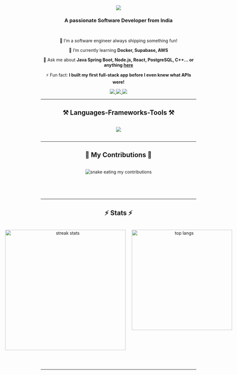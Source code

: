<h1 align="center">
    <img src="https://readme-typing-svg.herokuapp.com/?font=Fira+Code&weight=700&size=32&pause=1000&color=F7971E&center=true&vCenter=true&multiline=true&width=600&height=70&duration=3500&lines=I'm+Likhith+Raju+%F0%9F%91%8B;Full-Stack+Developer+%F0%9F%92%BB;Building+Cool+Stuff+Every+Day+%F0%9F%92%A1" />
</h1>

<h3 align="center">A passionate Software Developer from India</h3>
<br/>

<div align="center">
 
 🔭 I’m a software engineer always shipping something fun!
 
 🌱 I’m currently learning **Docker, Supabase, AWS**

💬 Ask me about **Java Spring Boot, Node.js, React, PostgreSQL, C++... or anything [here](https://github.com/likhithrajuuu/likhithrajuuu/issues)**

⚡ Fun fact: **I built my first full-stack app before I even knew what APIs were!**

</div>
 
<div align="center"> 
  <a href="mailto:likhithraju0@gmail.com">
    <img src="https://img.shields.io/badge/Gmail-333333?style=for-the-badge&logo=gmail&logoColor=red" />
  </a>
  <a href="https://www.linkedin.com/in/likhith-raju-p-775564179/" target="_blank">
    <img src="https://img.shields.io/badge/LinkedIn-0077B5?style=for-the-badge&logo=linkedin&logoColor=white" />
  </a>
  <a href="https://leetcode.com/u/likhithraju0" target="_blank">
     <img src="https://img.shields.io/badge/LeetCode-0078FF?style=for-the-badge&logo=leetcode&logoColor=white" />
  </a>
</div>

 <hr/>
 
<h2 align="center">⚒️ Languages-Frameworks-Tools ⚒️</h2>
<br/>
<div align="center">
    <img src="https://skillicons.dev/icons?i=react,nodejs,java,spring,cpp,postgres,mysql,tailwind,git,vscode,github,figma,html,css,docker,aws" />
    <br>
</div>

<br/>
<hr/>

<div align="center">
  <h2>🐍 My Contributions 🐍</h2>
  <br>
  <img alt="snake eating my contributions" src="https://raw.githubusercontent.com/likhithrajuuu/likhithrajuuu/output/github-contribution-grid-snake.svg" />
</div>
  
<br/><br/><br/>

<hr/>

<h2 align="center">⚡ Stats ⚡</h2>
<br>
<div align="center" style="display: flex; justify-content: center; gap: 20px;">
  <img width=390 src="https://github-readme-streak-stats-salesp07.vercel.app/?user=likhithrajuuu&count_private=true&theme=radical&border_radius=20&hide_border=true&dates=filled&fire=ff0000" alt="streak stats"/>
  <img width=325 src="https://github-readme-stats-salesp07.vercel.app/api/top-langs/?username=likhithrajuuu&hide=HTML&langs_count=8&layout=compact&theme=tokyonight&border_radius=15&size_weight=0.6&count_weight=0.6&exclude_repo=github-readme-stats&hide_border=true" alt="top langs" />
</div>

<br/><br/>

<hr/>

<br/>

